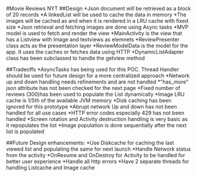 #Movie Reviews NYT
##Design
*Json document will be retrieved as a block of 20 records
*A linkedList will be used to cache the data in memory
*The images will be cached as and when it is rendered in a LRU cache with fixed size
*Json retrieval and fetching images are done using Async tasks
*MVP model is used to fetch and render the view
*MainActivity is the view that has a Listview with Image and textviews as elemnets
*ReviewPresenter class acts as the presentation layer
*ReviewModelData is the model for the app. It uses the caches or fetches data using HTTP
*DynamicListAdapter class has been subclassed to handle the getview method



##Tradeoffs
*AsyncTasks has being used for this POC. Thread Handler should be used for future design for a more centralized approach
*Network up and down handling needs refinements and are not handled
*"has_more" json attribute has not been checked for the next page
*Fixed number of reviews (300)has been used to populate the List dynamically
*Image LRU cache is 1/5th of the available JVM memory
*Disk caching has been ignored for this prototype
*Abrupt network Up and down has not been handled for all use cases
*HTTP error codes especially 429 has not been handled
*Screen rotation and Activity destruction handling is very basic as it repopulates the list
*Image population is done sequentially after the next list is populated


##Future Design enhancements:
*Use Diskcache for caching the last viewed list and populating the same for next launch
*Handle Network status from the activity
*OnResume and OnDestroy for Activity to be handled for better user experience
*Handle all http errors
*Have 2 separate threads for handling Listcache and Image cache 









